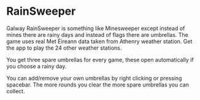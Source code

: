 # RainSweeper

Galway RainSweeper is something like Minesweeper except instead of mines there are rainy days and instead of flags there are umbrellas. The game uses real Met Éireann data taken from Athenry weather station. Get the app to play the 24 other weather stations.

You get three spare umbrellas for every game, these open automatically if you choose a rainy day.

You can add/remove your own umbrellas by right clicking or pressing spacebar. The more rounds you clear the more spare umbrellas you can collect.



